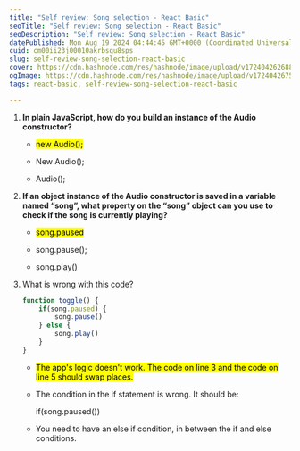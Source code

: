 ```yaml
---
title: "Self review: Song selection - React Basic"
seoTitle: "Self review: Song selection - React Basic"
seoDescription: "Self review: Song selection - React Basic"
datePublished: Mon Aug 19 2024 04:44:45 GMT+0000 (Coordinated Universal Time)
cuid: cm00ii23j00010akrbsqu8sps
slug: self-review-song-selection-react-basic
cover: https://cdn.hashnode.com/res/hashnode/image/upload/v1724042626882/86a3ff18-651d-4ef8-a5ef-cbfe4b7969d8.png
ogImage: https://cdn.hashnode.com/res/hashnode/image/upload/v1724042675345/114ce7b4-e57b-4b1e-b965-5c8baa1acf85.png
tags: react-basic, self-review-song-selection-react-basic

---
```


1. **In plain JavaScript, how do you build an instance of the Audio constructor?**
    
    * <mark>new Audio();</mark>
        
    * New Audio();
        
    * Audio();
        
2. **If an object instance of the Audio constructor is saved in a variable named “song”, what property on the “song” object can you use to check if the song is currently playing?**
    
    * <mark>song.paused</mark>
        
    * song.pause();
        
    * song.play()
        
3. What is wrong with this code?
    
    ```javascript
    function toggle() {
        if(song.paused) {
            song.pause()
        } else {
            song.play()
        }
    }
    ```
    
    * <mark>The app's logic doesn't work. The code on line 3 and the code on line 5 should swap places.</mark>
        
    * The condition in the if statement is wrong. It should be:
        
        if(song.paused())
        
    * You need to have an else if condition, in between the if and else conditions.